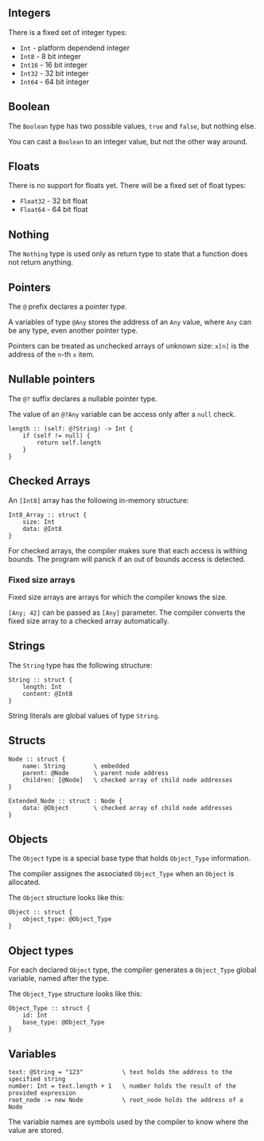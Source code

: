 ## Integers

There is a fixed set of integer types:
- `Int` - platform dependend integer
- `Int8` - 8 bit integer
- `Int16` - 16 bit integer
- `Int32` - 32 bit integer
- `Int64` - 64 bit integer

## Boolean

The `Boolean` type has two possible values, `true` and `false`, but nothing else.

You can cast a `Boolean` to an integer value, but not the other way around. 

## Floats

There is no support for floats yet.
There will be a fixed set of float types:
- `Float32` - 32 bit float
- `Float64` - 64 bit float

## Nothing

The `Nothing` type is used only as return type to state that a function does not return anything.

## Pointers

The `@` prefix declares a pointer type.

A variables of type `@Any` stores the address of an `Any` value, where `Any` can be any type, even
another pointer type.

Pointers can be treated as unchecked arrays of unknown size: `x[n]` is the address of the `n`-th
`x` item.

## Nullable pointers

The `@?` suffix declares a nullable pointer type.

The value of an `@?Any` variable can be access only after a `null` check.

```
length :: (self: @?String) -> Int {
    if (self != null) {
        return self.length
    }
}
```

## Checked Arrays

An `[Int8]` array has the following in-memory structure:

```
Int8_Array :: struct {
    size: Int
    data: @Int8
}
```

For checked arrays, the compiler makes sure that each access is withing bounds. The program will
panick if an out of bounds access is detected.

### Fixed size arrays

Fixed size arrays are arrays for which the compiler knows the size.

`[Any; 42]` can be passed as `[Any]` parameter. The compiler converts the fixed size array to a
checked array automatically.

## Strings

The `String` type has the following structure:

```
String :: struct {
    length: Int
    content: @Int8
}
```

String literals are global values of type `String`.

## Structs

```
Node :: struct {
    name: String        \ embedded
    parent: @Node       \ parent node address
    children: [@Node]   \ checked array of child node addresses
}
```

```
Extended_Node :: struct : Node {
    data: @Object       \ checked array of child node addresses
}
```

## Objects

The `Object` type is a special base type that holds `Object_Type` information.

The compiler assignes the associated `Object_Type` when an `Object` is allocated.

The `Object` structure looks like this:

```
Object :: struct {
    object_type: @Object_Type
}
```

## Object types

For each declared `Object` type, the compiler generates a `Object_Type` global variable, named after
the type.

The `Object_Type` structure looks like this:

```
Object_Type :: struct {
    id: Int
    base_type: @Object_Type
}
```

## Variables

```
text: @String = "123"           \ text holds the address to the specified string
number: Int = text.length + 1   \ number holds the result of the provided expression
root_node := new Node           \ root_node holds the address of a Node
```

The variable names are symbols used by the compiler to know where the value are stored.
